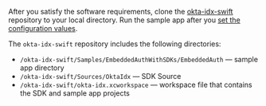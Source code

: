 After you satisfy the software requirements, clone the [okta-idx-swift](https://github.com/okta/okta-idx-swift) repository to your local directory. Run the sample app after you [set the configuration values](/docs/guides/oie-embedded-common-download-setup-app/-/main/#set-the-configuration-values).

The `okta-idx-swift` repository includes the following directories:

* `/okta-idx-swift/Samples/EmbeddedAuthWithSDKs/EmbeddedAuth` &mdash; sample app directory
* `/okta-idx-swift/Sources/OktaIdx` &mdash; SDK Source
* `/okta-idx-swift/okta-idx.xcworkspace` &mdash; workspace file that contains the SDK and sample app projects
